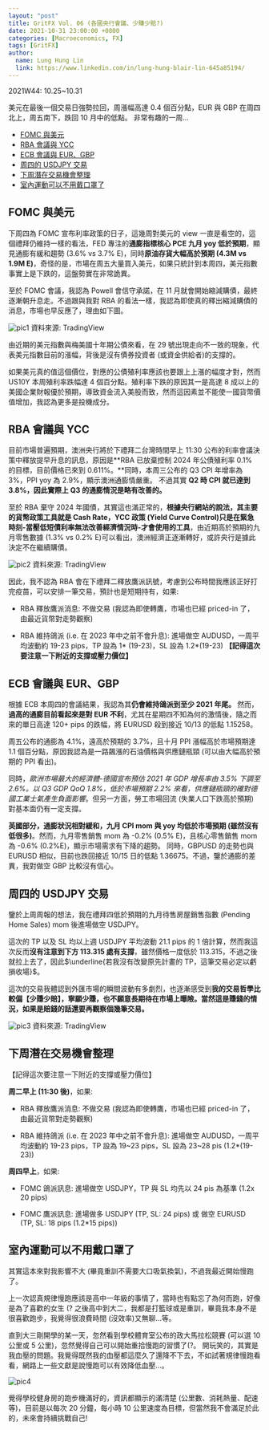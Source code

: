 ```yaml
---
layout: "post"
title: GritFX Vol. 06 (各國央行會議、少賺少賠?)
date: 2021-10-31 23:00:00 +0800
categories: [Macroeconomics, FX]
tags: [GritFX]
author:
  name: Lung Hung Lin
  link: https://www.linkedin.com/in/lung-hung-blair-lin-645a85194/ 
---
```

2021W44: 10.25~10.31

美元在最後一個交易日強勢拉回，周漲幅高達 0.4 個百分點，EUR 與 GBP 在周四北上，周五南下，跌回 10 月中的低點。
非常有趣的一周…
- [FOMC 與美元](#fomc-與美元)
- [RBA 會議與 YCC](#rba-會議與-ycc)
- [ECB 會議與 EUR、GBP](#ecb-會議與-eurgbp)
- [周四的 USDJPY 交易](#周四的-usdjpy-交易)
- [下周潛在交易機會整理](#下周潛在交易機會整理)
- [室內運動可以不用戴口罩了](#室內運動可以不用戴口罩了)
  
## FOMC 與美元
下周四為 FOMC 宣布利率政策的日子，這幾周對美元的 view 一直是看空的，這個禮拜仍維持一樣的看法，FED 專注的**通膨指標核心 PCE 九月 yoy 低於預期**，顯見通膨有緩和趨勢 (3.6% vs 3.7% E)，同時**原油存貨大幅高於預期 (4.3M vs 1.9M E)**，奇怪的是，市場在周五大量買入美元，如果只統計到本周四，美元指數事實上是下跌的，這盤勢實在非常詭異。

至於 FOMC 會議，我認為 Powell 會信守承諾，在 11 月就會開始縮減購債，最終逐漸朝升息走。不過跟與我對 RBA 的看法一樣，我認為即使真的釋出縮減購債的消息，市場也早反應了，理由如下圖。

![pic1](https://lh3.googleusercontent.com/pw/AM-JKLX34UYCh2GsYdmiC9dw3cimcQtlntXAx59TgfKIhrXFeHlGYr-TG-mjOwmlqGBXp9-W_Ki4ZCsly0rNKSbaV7-kj-iOCAaBSP5erXDOnSNJ1dV2JyIyFntekyoUETqVeoCcudAsRrDO8QIRRRjJaEa9=w1561-h820-no?authuser=0)
資料來源: TradingView

由近期的美元指數與梅美國十年期公債來看，在 29 號出現走向不一致的現象，代表美元指數目前的漲幅，背後是沒有債券投資者 (或資金供給者)的支撐的。

如果美元真的值這個價位，對應的公債殖利率應該也要跟上上漲的幅度才對，然而 US10Y 本周殖利率跌幅達 4 個百分點。殖利率下跌的原因其一是高達 8 成以上的美國企業財報優於預期，導致資金流入美股而致，然而這因素並不能使一國貨幣價值增加，我認為更多是投機成分。

## RBA 會議與 YCC
目前市場普遍預期，澳洲央行將於下禮拜二台灣時間早上 11:30 公布的利率會議決策中釋放提早升息的訊息，原因是**RBA 已放棄控制 2024 年公債殖利率 0.1% 的目標，目前價格已來到 0.611%。**同時，本周三公布的 Q3 CPI 年增率為 3%，PPI yoy 為 2.9%，顯示澳洲通膨情嚴重。
不過其實 **Q2 時 CPI 就已達到 3.8%，因此實際上 Q3 的通膨情況是略有改善的。**

至於 RBA 棄守 2024 年國債，其實這也滿正常的，**根據央行網站的說法，其主要的貨幣政策工具就是 Cash Rate，YCC 政策 (Yield Curve Control)只是在緊急時刻-當壓低短債利率無法改善經濟情況時-才會使用的工具**，由近期高於預期的九月零售數據 (1.3% vs 0.2% E)可以看出，澳洲經濟正逐漸轉好，或許央行是據此決定不在繼續購債。

![pic2](https://lh3.googleusercontent.com/pw/AM-JKLWKcgdBjKPuUR1EYHzC3yjYhADXJX7vk7ty3gxg86W8Gry5GI8yM1qZGFCtSybktHI1EH0PmLi_vtX-WnWHlLj4Oz0-Vz2O79HuaPAOA0EbKP2D-pPAHKLgKqOf2MxrOg3hcK3Wb0pXm2kdE4vi_qiH=w1561-h820-no?authuser=0)
資料來源: TradingView

因此，我不認為 RBA 會在下禮拜二釋放鷹派訊號，考慮到公布時間我應該正好打完疫苗，可以安排一筆交易，預計也是短期持有，如果:

- RBA 釋放鷹派消息: 不做交易 (我認為即使轉鷹，市場也已經 priced-in 了，由最近貨幣對走勢觀察)
  
- RBA 維持鴿派 (i.e. 在 2023 年中之前不會升息): 進場做空 AUDUSD，一周平均波動約 19-23 pips，TP 設為 1* (19-23)，SL 設為 1.2*(19-23) **【記得這次要注意一下附近的支撐或壓力價位】**

## ECB 會議與 EUR、GBP
根據 ECB 本周四的會議結果，我認為其**仍會維持鴿派到至少 2021 年尾。**
然而，**過高的通膨目前看起來是對 EUR 不利**，尤其在星期四不知為何的激情後，隨之而來的單日高達 120+ pips 的跌幅，將 EURUSD 殺到接近 10/13 的低點 1.15258。

周五公布的通膨為 4.1%，遠高於預期的 3.7%，且十月 PPI 漲幅高於市場預期達 1.1 個百分點，原因我認為是一路飆漲的石油價格與供應鏈瓶頸 (可以由大幅高於預期的 PPI 看出)。

同時，_歐洲市場最大的經濟體-德國宣布預估 2021 年 GDP 增長率由 3.5% 下調至2.6%。以 Q3 GDP QoQ 1.8%，低於市場預期 2.2% 來看，供應鏈瓶頸的確對德國工業士氣產生負面影響_。但另一方面，勞工市場回流 (失業人口下跌高於預期)對基本面仍有一定支撐。

**英國部分，通膨狀況相對緩和，九月 CPI mom 與 yoy 均低於市場預期 (雖然沒有低很多)**。然而，九月零售銷售 mom 為 -0.2% (0.5% E)，且核心零售銷售 mom 為 -0.6% (0.2%E)，顯示市場需求有下降的趨勢。
同時，GBPUSD 的走勢也與 EURUSD 相似，目前也跌回接近 10/15 日的低點 1.36675。不過，鑒於通膨的差異，我對做空 GBP 比較沒有信心。

## 周四的 USDJPY 交易
鑒於上周周報的想法，我在禮拜四低於預期的九月待售房屋銷售指數 (Pending Home Sales) mom 後進場做空 USDJPY。

這次的 TP 以及 SL 均以上週 USDJPY 平均波動 21.1 pips 的 1 倍計算，然而我這次反而**沒有注意到下方 113.315 處有支撐**，雖然價格一度低於 113.315，不過之後就拉上去了，因此$\underline{若我沒有改變原先計畫的 TP，這筆交易必定以虧損收場}$。

這次的交易我體認到外匯市場的瞬間波動有多劇烈，也逐漸感受到**我的交易哲學比較偏【少賺少賠】，寧願少賺，也不願意長期待在市場上曝險。當然這是賺錢的情況，如果是賠錢的話還要再觀察個幾筆交易。**

![pic3](https://lh3.googleusercontent.com/pw/AM-JKLW6wLbzsRIdKRwBi4boTguOXSvJhJpdQATmViyUT7QubwELy3xYUXXjGACwH3pavmArxYOsYzGzj5SM7aD-UgL0iLRfM0kXIMYlQlNsdkNbooSuDe12OdsZQMSPNwYLuRPtLpsPsyDCYRrRS883kTq8=w1561-h820-no?authuser=0)
資料來源: TradingView

## 下周潛在交易機會整理
【記得這次要注意一下附近的支撐或壓力價位】

**周二早上 (11:30 後)**，如果:  
- RBA 釋放鷹派消息:
  不做交易 (我認為即使轉鷹，市場也已經 priced-in 了，由最近貨幣對走勢觀察)

- RBA 維持鴿派 (i.e. 在 2023 年中之前不會升息):
  進場做空 AUDUSD，一周平均波動約 19-23 pips，TP 設為 19~23 pips，SL 設為 23~28 pis (1.2*(19-23))

**周四早上**，如果:
- FOMC 鴿派訊息:
  進場做空 USDJPY，TP 與 SL 均先以 24 pis 為基準 (1.2x 20 pips)
  
- FOMC 鷹派訊息:
  進場做多 USDJPY (TP, SL: 24 pips) 或 做空 EURUSD (TP, SL: 18 pips (1.2*15 pips))

## 室內運動可以不用戴口罩了
其實這本來對我影響不大 (畢竟重訓不需要大口吸氣換氣)，不過我最近開始慢跑了。

上一次認真規律慢跑應該是高中一年級的事情了，當時也有點忘了為何而跑，好像是為了喜歡的女生 (? 之後高中到大二，我都是打籃球或是重訓，畢竟我本身不是很喜歡跑步，我覺得很浪費時間 (沒效率)又無聊…等。

直到大三剛開學的某一天，忽然看到學校體育室公布的政大馬拉松競賽 (可以選 10 公里或 5 公里)，忽然覺得自己可以開始重拾慢跑的習慣了(?。
開玩笑的，其實是我血壓的問題。我覺得既然我的血壓都這麼久了還降不下去，不如試著規律慢跑看看，網路上一些文獻是說慢跑可以有效降低血壓…。

![pic4](https://lh3.googleusercontent.com/pw/AM-JKLX3g08AK5HIUecXiocU-arzWu14DxtT8DOI8Uws-mA8NyOxNPN8F8u7KQAQr9wYxVObkNA12QJTBL1RCaOuKbzCddx_PAVsx3oCwAFX9dh7yoKAszk7i2X3DVOLzZ95CP2eIoHc6_jNE-mTFDF8gIhx=w900-h750-no?authuser=0)

覺得學校健身房的跑步機滿好的，資訊都顯示的滿清楚 (公里數、消耗熱量、配速等)，目前是以每次 20 分鐘，每小時 10 公里速度為目標，但當然我不會滿足於此的，未來會持續挑戰自己!








